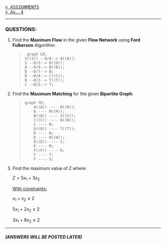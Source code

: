 [<kbd>< ASSIGNMENTS</kbd>](../../README.md#assignments-qa)  
[<kbd>< As. 4</kbd>](../a4/assignment_4.md)

---

### QUESTIONS:

1. Find the **Maximum Flow** in the given **Flow Network** using **Ford Fulkerson** Algorithm:

   > ```mermaid
   >  graph LR;
   > S((S)) --0/8--> A((A));
   > S --0/3--> D((D));
   > A --0/9--> B((B));
   > D --0/7--> B;
   > D --0/4--> C((C));
   > B --0/2--> T((T));
   > C --0/5--> T;
   > ```

2. Find the **Maximum Matching** for the given **Bipartite Graph**:
   > ```mermaid
   > graph TD;
   >     A((A)) ---- R((R));
   >     A ---- M((M));
   >     B((B)) ---- S((S));
   >     C((C)) ---- N((N));
   >     C ---- M;
   >     D((D)) ---- T((T));
   >     D ---- N;
   >     D ---- W((W));
   >     E((E)) ---- S;
   >     E ---- M;
   >     F((F)) ---- R;
   >     F ---- T;
   >     F ---- S;
   > ```

3. Find the maximum value of Z where:

    $Z = 5 x_1 + 3 x_2$

    <ins>With constraints:</ins>

    $x_1 + x_2 \leqslant 2$

    $5 x_1 + 2 x_2 \leqslant 2$

    $3 x_1 + 8 x_2 \leqslant 2$


---
##### (ANSWERS WILL BE POSTED LATER)